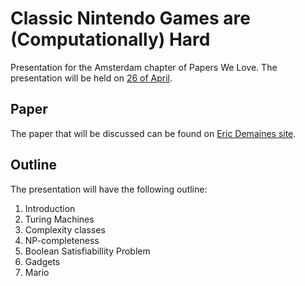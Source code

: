 # Classic Nintendo Games are (Computationally) Hard
Presentation for the Amsterdam chapter of Papers We Love. The presentation will
be held on
[26 of April](https://www.meetup.com/papers-we-love-amsterdam/events/238612409/). 

## Paper
The paper that will be discussed can be found
on
[Eric Demaines site](http://erikdemaine.org/papers/Nintendo_FUN2014/paper.pdf). 

## Outline
The presentation will have the following outline:

1. Introduction
2. Turing Machines
3. Complexity classes
4. NP-completeness
5. Boolean Satisfiabillity Problem
6. Gadgets
7. Mario
